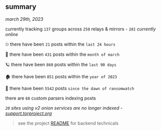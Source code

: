 
## summary
_march 29th, 2023_

currently tracking `137` groups across `250` relays & mirrors - _`101` currently online_

⏲ there have been `21` posts within the `last 24 hours`

🦈 there have been `431` posts within the `month of march`

🪐 there have been `860` posts within the `last 90 days`

🏚 there have been `851` posts within the `year of 2023`

🦕 there have been `5542` posts `since the dawn of ransomwatch`

there are `68` custom parsers indexing posts

_`20` sites using v2 onion services are no longer indexed - [support.torproject.org](https://support.torproject.org/onionservices/v2-deprecation/)_

> see the project [README](https://github.com/joshhighet/ransomwatch#ransomwatch--) for backend technicals
